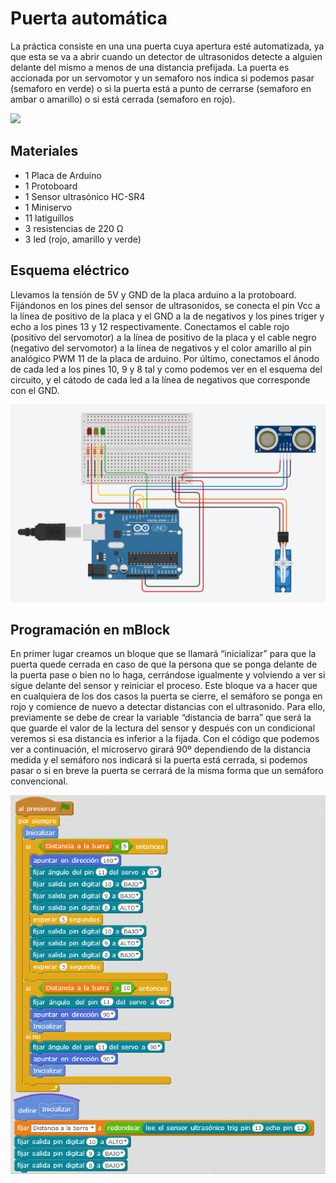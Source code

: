 # Puerta automática

La práctica consiste en una una puerta cuya apertura esté automatizada,  ya que esta se va a abrir cuando un detector de ultrasonidos detecte a alguien delante del mismo a menos de una distancia prefijada. La puerta es accionada por un servomotor y un semaforo nos indica si podemos pasar (semaforo en verde) o si la puerta está a punto de cerrarse (semaforo en ambar o amarillo) o si está cerrada (semaforo en rojo).

![](practica.gif)

## Materiales

- 1 Placa de Arduino
- 1 Protoboard
- 1 Sensor ultrasónico HC-SR4 
- 1 Miniservo
- 11 latiguillos
- 3 resistencias de 220 Ω
- 3 led (rojo, amarillo y verde)

## Esquema eléctrico

Llevamos la tensión de 5V y GND de la placa arduino a la protoboard. Fijándonos en los pines del sensor de ultrasonidos, se conecta el pin Vcc a la línea de positivo de la placa y el GND a la de negativos y los pines triger y echo a los pines 13 y 12 respectivamente.
Conectamos el cable rojo (positivo del servomotor) a la línea de positivo de la placa y  el cable negro (negativo del servomotor) a la línea de negativos y el color amarillo al pin analógico PWM 11 de la placa de arduino.
Por último, conectamos el ánodo de cada led a los pines 10, 9 y 8 tal y como podemos ver en el esquema del circuito, y el cátodo de cada led a la línea de negativos que corresponde con el GND.

![](Esquema-barrera.png)

## Programación en mBlock

En primer lugar creamos un bloque que se llamará “inicializar” para que la puerta quede cerrada en caso de que la persona que se ponga delante de la puerta pase o bien no lo haga, cerrándose igualmente y volviendo a ver si sigue delante del sensor y reiniciar el proceso. Este bloque va a hacer que en cualquiera de los dos casos la puerta se cierre, el semáforo se ponga en rojo y comience de nuevo a detectar distancias con el ultrasonido.
Para ello, previamente se debe de crear la variable “distancia de barra” que será la que guarde el valor de la lectura del sensor y después con un condicional veremos si esa distancia es inferior a la fijada. Con el código que podemos ver a continuación, el microservo girará 90º dependiendo de la distancia medida y el semáforo nos indicará si la puerta está cerrada, si podemos pasar o si en breve la puerta se cerrará de la misma forma que un semáforo convencional.

![](Codigo-barrera.png)
